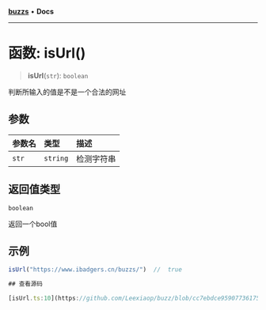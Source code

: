 [**buzzs**](../README.md) • **Docs**

***

# 函数: isUrl()

> **isUrl**(`str`): `boolean`

判断所输入的值是不是一个合法的网址

## 参数

| 参数名 | 类型 | 描述 |
| :------ | :------ | :------ |
| `str` | `string` | 检测字符串 |

## 返回值类型

`boolean`

返回一个bool值

## 示例

```ts
isUrl("https://www.ibadgers.cn/buzzs/")  //  true

## 查看源码

[isUrl.ts:10](https://github.com/Leexiaop/buzz/blob/cc7ebdce95907736175ef75943200be67c26217f/src/isUrl.ts#L10)
